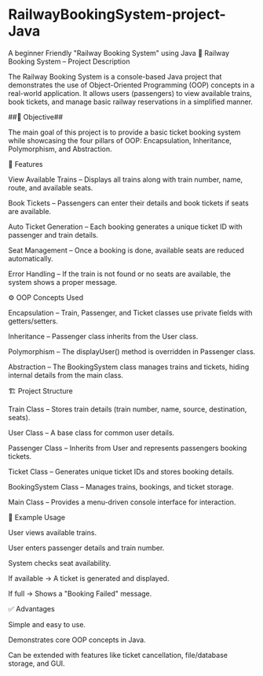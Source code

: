 # RailwayBookingSystem-project-Java
A beginner Friendly "Railway Booking System" using Java
🚆 Railway Booking System – Project Description

The Railway Booking System is a console-based Java project that demonstrates the use of Object-Oriented Programming (OOP) concepts in a real-world application. It allows users (passengers) to view available trains, book tickets, and manage basic railway reservations in a simplified manner.

##🎯 Objective##

The main goal of this project is to provide a basic ticket booking system while showcasing the four pillars of OOP: Encapsulation, Inheritance, Polymorphism, and Abstraction.

🧩 Features

View Available Trains – Displays all trains along with train number, name, route, and available seats.

Book Tickets – Passengers can enter their details and book tickets if seats are available.

Auto Ticket Generation – Each booking generates a unique ticket ID with passenger and train details.

Seat Management – Once a booking is done, available seats are reduced automatically.

Error Handling – If the train is not found or no seats are available, the system shows a proper message.

⚙️ OOP Concepts Used

Encapsulation – Train, Passenger, and Ticket classes use private fields with getters/setters.

Inheritance – Passenger class inherits from the User class.

Polymorphism – The displayUser() method is overridden in Passenger class.

Abstraction – The BookingSystem class manages trains and tickets, hiding internal details from the main class.

🏗️ Project Structure

Train Class – Stores train details (train number, name, source, destination, seats).

User Class – A base class for common user details.

Passenger Class – Inherits from User and represents passengers booking tickets.

Ticket Class – Generates unique ticket IDs and stores booking details.

BookingSystem Class – Manages trains, bookings, and ticket storage.

Main Class – Provides a menu-driven console interface for interaction.

📌 Example Usage

User views available trains.

User enters passenger details and train number.

System checks seat availability.

If available → A ticket is generated and displayed.

If full → Shows a "Booking Failed" message.

✅ Advantages

Simple and easy to use.

Demonstrates core OOP concepts in Java.

Can be extended with features like ticket cancellation, file/database storage, and GUI.
